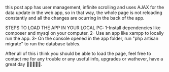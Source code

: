 this post app has user management, infinite scrolling and uses AJAX for the data update in the web app, so in 
that way, the whole page is not reloading constantly and all the changes are ocurring in the back of the app.


STEPS TO LOAD THE APP IN YOUR LOCAL PC:
1-Install dependencies like composer and mysql on your computer.
2- Use an app like xampp to locally run the app.
3- On the console opened in the app folder, run "php artisan migrate" to run the database tables.

After all of this i think you should be able to load the page, feel free to contact me for any trouble
or any useful info, upgrades or wathever, have a great day 🍟🏺🎇🎇🎇.
